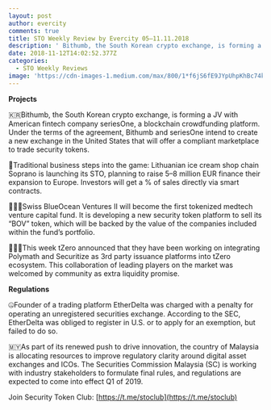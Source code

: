 ```yaml
---
layout: post
author: evercity
comments: true
title: STO Weekly Review by Evercity 05–11.11.2018
description: ' Bithumb, the South Korean crypto exchange, is forming a JV with American fintech company seriesOne, a blockchain crowdfunding platform - and other news of the week. '
date: 2018-11-12T14:02:52.377Z
categories:
  - STO Weekly Reviews
image: 'https://cdn-images-1.medium.com/max/800/1*f6jS6fE9JYpUhpKhBc74kQ.png'
---
```



**Projects**

🇰🇷Bithumb, the South Korean crypto exchange, is forming a JV with American fintech company seriesOne, a blockchain crowdfunding platform. Under the terms of the agreement, Bithumb and seriesOne intend to create a new exchange in the United States that will offer a compliant marketplace to trade security tokens.

🍦Traditional business steps into the game: Lithuanian ice cream shop chain Soprano is launching its STO, planning to raise 5–8 million EUR finance their expansion to Europe. Investors will get a % of sales directly via smart contracts.

👨🏻‍⚕️Swiss BlueOcean Ventures II will become the first tokenized medtech venture capital fund. It is developing a new security token platform to sell its “BOV” token, which will be backed by the value of the companies included within the fund’s portfolio.

👨‍👦‍👦This week tZero announced that they have been working on integrating Polymath and Securitize as 3rd party issuance platforms into tZero ecosystem. This collaboration of leading players on the market was welcomed by community as extra liquidity promise.

**Regulations**

🤐Founder of a trading platform EtherDelta was charged with a penalty for operating an unregistered securities exchange. According to the SEC, EtherDelta was obliged to register in U.S. or to apply for an exemption, but failed to do so.

🇲🇾As part of its renewed push to drive innovation, the country of Malaysia is allocating resources to improve regulatory clarity around digital asset exchanges and ICOs. The Securities Commission Malaysia (SC) is working with industry stakeholders to formulate final rules, and regulations are expected to come into effect Q1 of 2019.

Join Security Token Club: [https://t.me/stoclub](https://t.me/stoclub)
